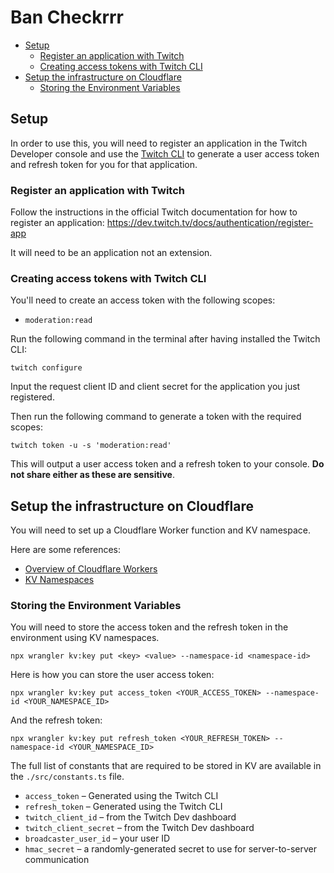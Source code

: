 # Ban Checkrrr

- [Setup](#setup)
  - [Register an application with Twitch](#register-an-application-with-twitch)
  - [Creating access tokens with Twitch CLI](#creating-access-tokens-with-twitch-cli)
- [Setup the infrastructure on Cloudflare](#setup-the-infrastructure-on-cloudflare)
  - [Storing the Environment Variables](#storing-the-environment-variables)


## Setup

In order to use this, you will need to register an application in the Twitch Developer console and use the [Twitch CLI](https://dev.twitch.tv/docs/cli/token-command) to generate a user access token and refresh token for you for that application.


### Register an application with Twitch

Follow the instructions in the official Twitch documentation for how to register an application: https://dev.twitch.tv/docs/authentication/register-app

It will need to be an application not an extension.


### Creating access tokens with Twitch CLI

You'll need to create an access token with the following scopes:

- `moderation:read`

Run the following command in the terminal after having installed the Twitch CLI:

    twitch configure

Input the request client ID and client secret for the application you just registered.

Then run the following command to generate a token with the required scopes:

    twitch token -u -s 'moderation:read'

This will output a user access token and a refresh token to your console. **Do not share either as these are sensitive**.


## Setup the infrastructure on Cloudflare

You will need to set up a Cloudflare Worker function and KV namespace.

Here are some references:

- [Overview of Cloudflare Workers](https://developers.cloudflare.com/workers/)
- [KV Namespaces](https://developers.cloudflare.com/workers/runtime-apis/kv/)


### Storing the Environment Variables

You will need to store the access token and the refresh token in the environment using KV namespaces.

    npx wrangler kv:key put <key> <value> --namespace-id <namespace-id>

Here is how you can store the user access token:

    npx wrangler kv:key put access_token <YOUR_ACCESS_TOKEN> --namespace-id <YOUR_NAMESPACE_ID>

And the refresh token:

    npx wrangler kv:key put refresh_token <YOUR_REFRESH_TOKEN> --namespace-id <YOUR_NAMESPACE_ID>

The full list of constants that are required to be stored in KV are available in the `./src/constants.ts` file.

- `access_token` – Generated using the Twitch CLI
- `refresh_token` – Generated using the Twitch CLI
- `twitch_client_id` – from the Twitch Dev dashboard
- `twitch_client_secret` – from the Twitch Dev dashboard
- `broadcaster_user_id` – your user ID
- `hmac_secret` – a randomly-generated secret to use for server-to-server communication
